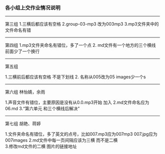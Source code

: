 ### 各小组上交作业情况说明 ###

---

第三组
1.三横后都应该有空格
2.group-03-mp3 改为003mp3
3.mp3文件夹中的文件命名有错

---

第四组
1.mp3文件夹命名有错位，多了一个点
2. md文件有一个地方的三个横线前面少了一个换行

---

第五组

1.三横前后都应该有空格   不是下划线
2. 名称从005改为05  images少一个s


---

第六组 林怡婧，余雨

1.声音文件有错位，主要原因是没有从0.0.mp3开始
加入
2.md文件命名应为06.md
3.“第六单元 和三个横线后解决”

---

第七组 胡艳、蒋婷

1.文件夹命名有错位，多了英文的点号，比如007.mp3应为007mp3   007.jpg应为007images
2.md文件中每一页间隔应该为三横  而不是二横  
3.修改md文件的二横  图片的链接地址 